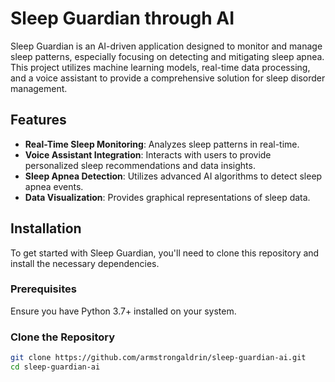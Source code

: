 # Sleep Guardian through AI

Sleep Guardian is an AI-driven application designed to monitor and manage sleep patterns, especially focusing on detecting and mitigating sleep apnea. This project utilizes machine learning models, real-time data processing, and a voice assistant to provide a comprehensive solution for sleep disorder management.

## Features

- **Real-Time Sleep Monitoring**: Analyzes sleep patterns in real-time.
- **Voice Assistant Integration**: Interacts with users to provide personalized sleep recommendations and data insights.
- **Sleep Apnea Detection**: Utilizes advanced AI algorithms to detect sleep apnea events.
- **Data Visualization**: Provides graphical representations of sleep data.

## Installation

To get started with Sleep Guardian, you'll need to clone this repository and install the necessary dependencies.

### Prerequisites

Ensure you have Python 3.7+ installed on your system.

### Clone the Repository

```bash
git clone https://github.com/armstrongaldrin/sleep-guardian-ai.git
cd sleep-guardian-ai
